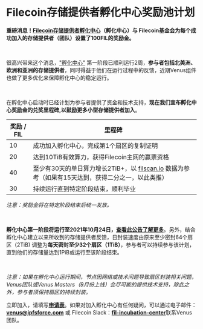

# Filecoin存储提供者孵化中心奖励池计划

 **重磅消息！[Filecoin存储提供者孵化中心](https://venus.filecoin.io/incubation/Rules.html)（孵化中心）与 Filecoin基金会为每个成功加入的存储提供者（团队）设置了100FIL的奖励金。**

</br>

很高兴带来这个消息，[&quot;孵化中心&quot;](https://venus.filecoin.io/incubation/Rules.html) 第一阶段已顺利运行2周，**参与者包括北美洲、欧洲和亚洲的存储提供者**，同时得益于他们在运行过程中的反馈，近期Venus组件也做了更多优化来保障孵化中心的稳定运行。

</br>

在孵化中心启动时已经计划为参与者提供了资金和技术支持，**现在我们宣布孵化中心奖励金的兑奖里程碑,以鼓励更多小型存储提供者加入**。

| **奖励 / FIL** | **里程碑** |
| --- | --- |
| 10 | 成功加入孵化中心，完成第1个扇区的复制证明 |
| 20 | 达到10TiB有效算力，获得Filecoin主网的赢票资格 |
| 40 | 至少有30天的单日算力增长2TiB+，以 [filscan.io](filscan.io) 数据为参考（如果有15天达到，获得二分之一，以此类推） |
| 30 | 持续运行直到特定阶段结束，顺利毕业 |

_注意：奖励金将在特定阶段结束后统一发放。_

</br>

**孵化中心第一阶段将运行至2021年10月24日，[查看此公告了解更多](https://venus.filecoin.io/incubation/announcement.html)**。另外，结合孵化中心建立以来所收到的存储提供者反馈，日封装速度由原来至少密封64个扇区（2TiB) 调整为**每天密封至少32个扇区（1TiB）**，参与者可以持续参与该计划，直到他们的存储量达到1PiB或运行至该阶段结束。

</br>

_注意：如果在孵化中心运行期间，节点因网络或技术问题导致扇区封装相关问题，Venus团队或Venus Masters（9月份上线）会尽可能的提供技术支持，除此之外，参与者须保持扇区的持续封装。_

立即加入，请填写[**申请表**](http://venusteam.mikecrm.com/1lmpQtj)。如果对加入孵化中心有任何疑问，可以通过电子邮件：[**venus@ipfsforce.com**](venus@ipfsforce.com) 或 Filecoin Slack：[**fil-incubation-center**](https://filecoinproject.slack.com/archives/C028MN42KEE)联系Venus团队。
